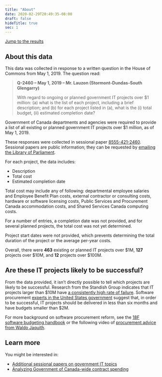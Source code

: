 ```yaml
---
title: "About"
date: 2020-02-29T20:49:35-08:00
draft: false
hideTitle: true
sec: 1
---
```


[Jump to the results](#2019-data)

## About this data

This data was collected in response to a written question in the House of Commons from May 1, 2019. The question read:

> **Q-2460 – May 1, 2019 – Mr. Lauzon (Stormont-Dundas-South Glengarry)**
>
> With regard to ongoing or planned government IT projects over $1 million: (a) what is the list of each project, including a brief description; and (b) for each project listed in (a), what is the (i) total budget, (ii) estimated completion date?

Government of Canada departments and agencies were required to provide a list of all existing or planned government IT projects over $1 million, as of May 1, 2019.

These responses were collected in sessional paper [8555-421-2460](/pdf/8555-421-2460.pdf). Sessional papers are public information; they can be requested by [emailing the Library of Parliament](mailto:info@parl.gc.ca).

For each project, the data includes:

*   Description
*   Total cost
*   Estimated completion date

Total cost may include any of following: departmental employee salaries and Employee Benefit Plan costs, external contractor or consulting costs, hardware or software licensing costs, Public Services and Procurement Canada accommodation costs, and Shared Services Canada computing costs.

For a number of entries, a completion date was not provided, and for several planned projects, the total cost was not yet determined.

Project start dates were not provided, which prevents determining the total duration of the project or the average per-year costs.

Overall, there were **463** existing or planned IT projects over $1M, **127** projects over $10M, and **12** projects over $100M.

## Are these IT projects likely to be successful?

From the data provided, it isn’t directly possible to tell which projects are likely to be successful. Research from the Standish Group indicates that IT projects larger than $10M have [a consistently high rate of failure](https://18f.gsa.gov/2019/04/09/why-we-love-modular-contracting/). Software procurement [experts in the United States government](https://18f.gsa.gov/tags/modular-contracting/) suggest that, in order to be successful, IT projects should be delivered in less than six months and have budgets smaller than $2M. 

For more background on software procurement reform, see the [18F software budgeting handbook](https://github.com/18F/technology-budgeting/blob/master/handbook.md) or the following video of [procurement advice from Waldo Jaquith](https://www.youtube.com/watch?v=g-h6CtSwk30). 

## Learn more

You might be interested in:

*   [Additional sessional papers on government IT topics](https://github.com/lchski/free-the-data/tree/master/lop/sessional-papers)
*   [Analyzing Government of Canada-wide contract spending](https://goc-spending.github.io/analysis/)

